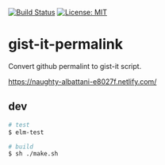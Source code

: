 [![Build Status](https://travis-ci.org/miyanokomiya/gist-it-permalink.svg?branch=master)](https://travis-ci.org/miyanokomiya/gist-it-permalink)
[![License: MIT](https://img.shields.io/badge/License-MIT-yellow.svg)](https://opensource.org/licenses/MIT)

# gist-it-permalink

Convert github permalint to gist-it script.

https://naughty-albattani-e8027f.netlify.com/

## dev

``` bash
# test
$ elm-test

# build
$ sh ./make.sh
```
